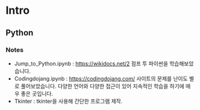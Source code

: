 # Intro

## Python
### Notes
- Jump_to_Python.ipynb : https://wikidocs.net/2 점프 투 파이썬을 학습해보았습니다.
- Codingdojang.ipynb : https://codingdojang.com/ 사이트의 문제를 난이도 별로 풀어보았습니다. 다양한 언어와 다양한 접근이 있어 지속적인 학습을 하기에 매우 좋은 곳입니다.
- Tkinter : tkinter을 사용해 간단한 프로그램 제작.
